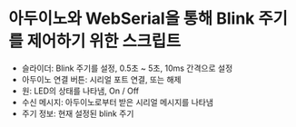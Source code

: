 # 아두이노와 WebSerial을 통해 Blink 주기를 제어하기 위한 스크립트
- 슬라이더: Blink 주기를 설정, 0.5초 ~ 5초, 10ms 간격으로 설정
- 아두이노 연결 버튼: 시리얼 포트 연결, 또는 해제
- 원: LED의 상태를 나타냄, On / Off
- 수신 메시지: 아두이노로부터 받은 시리얼 메시지를 나타냄
- 주기 정보: 현재 설정된 blink 주기
